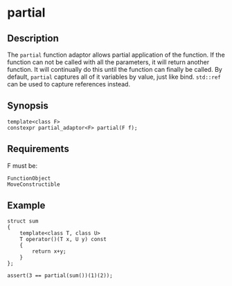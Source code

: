 partial
========

Description
-----------

The `partial` function adaptor allows partial application of the function.
If the function can not be called with all the parameters, it will return
another function. It will continually do this until the function can
finally be called. By default, `partial` captures all of it variables by
value, just like bind. `std::ref` can be used to capture references
instead.

Synopsis
--------

    template<class F>
    constexpr partial_adaptor<F> partial(F f);

Requirements
------------

F must be:

    FunctionObject
    MoveConstructible

Example
-------

    struct sum
    {
        template<class T, class U>
        T operator()(T x, U y) const
        {
            return x+y;
        }
    };

    assert(3 == partial(sum())(1)(2));

